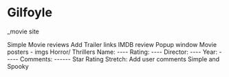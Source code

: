 # Gilfoyle

_movie site 

Simple 
Movie reviews
Add Trailer links
IMDB review
Popup window
Movie posters - imgs
Horror/ Thrillers
Name: ---- Rating: ---- Director: ---- Year: ----- Comments: ------
Star Rating
Stretch: Add user comments
Simple and Spooky

